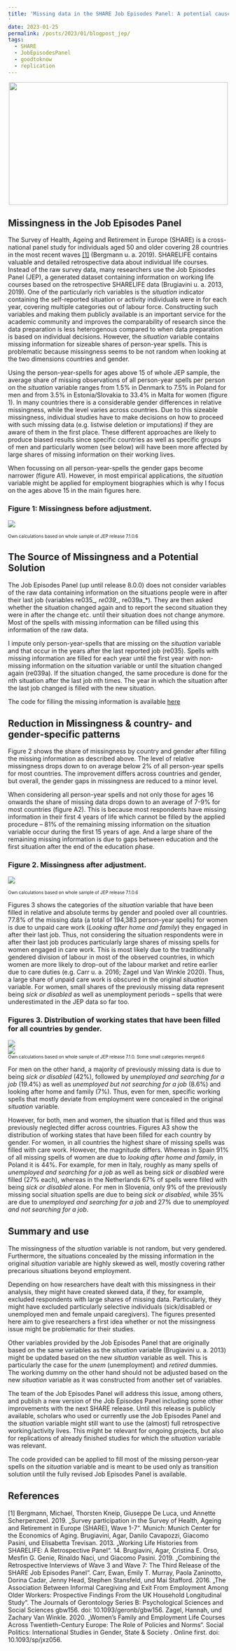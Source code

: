 ```yaml
---
title: 'Missing data in the SHARE Job Episodes Panel: A potential cause and solution
'
date: 2023-01-25
permalink: /posts/2023/01/blogpost_jep/
tags:
  - SHARE
  - JobEpisodesPanel
  - goodtoknow
  - replication
---
```


<img src="/files/2023-01-25-blogpost_jep/hmm-there-is.png" width="500" height="280" style="display: block; margin: auto; alt: drawing;">


## Missingness in the Job Episodes Panel

The Survey of Health, Ageing and Retirement in Europe (SHARE) is a cross-national panel study for individuals aged 50 and older covering 28 countries in the most recent waves [[1]](#1) (Bergmann u. a. 2019). SHARELIFE contains valuable and detailed retrospective data about individual life courses. Instead of the raw survey data, many researchers use the Job Episodes Panel (JEP), a generated dataset containing information on working life courses based on the retrospective SHARELIFE data (Brugiavini u. a. 2013, 2019). One of the particularly rich variables is the *situation* indicator containing the self-reported situation or activity individuals were in for each year, covering multiple categories out of labour force. Constructing such variables and making them publicly available is an important service for the academic community and improves the comparability of research since the data preparation is less heterogenous compared to when data preparation is based on individual decisions. However, the *situation* variable contains missing information for sizeable shares of person-year spells. This is problematic because missingness seems to be not random when looking at the two dimensions countries and gender.

Using the person-year-spells for ages above 15 of whole JEP sample, the average share of missing observations of all person-year spells per person on the *situation* variable ranges from 1.5% in Denmark to 7.5% in Poland for men and from 3.5% in Estonia/Slovakia to 33.4% in Malta for women (figure 1). In many countries there is a considerable gender differences in relative missingness, while the level varies across countries. Due to this sizeable missingness, individual studies have to make decisions on how to proceed with such missing data (e.g. listwise deletion or imputations) if they are aware of them in the first place. These different approaches are likely to produce biased results since specific countries as well as specific groups of men and particularly women (see below) will have been more affected by large shares of missing information on their working lives.

When focussing on all person-year-spells the gender gaps become narrower (figure A1). However, in most empirical applications, the *situation* variable might be applied for employment biographies which is why I focus on the ages above 15 in the main figures here.  


### Figure 1: Missingness before adjustment.

<img src="/files/2023-01-25-blogpost_jep/1missing-before-impu_genderXcountry_2r_rel_age16.png" style="display: block; margin: auto;" />

 <font size="1"> Own calculations based on whole sample of JEP release 7.1.0.6</font>


## The Source of Missingness and a Potential Solution

The Job Episodes Panel (up until release 8.0.0) does not consider variables of the raw data containing information on the situations people were in after their last job (variables re035_*, re039_*, re039a_*). They are then asked whether the situation changed again and to report the second situation they were in after the change etc. until their situation does not change anymore. Most of the spells with missing information can be filled using this information of the raw data.

I impute only person-year-spells that are missing on the *situation* variable and that occur in the years after the last reported job (re035). Spells with missing information are filled for each year until the first year with non-missing information on the *situation* variable or until the situation changed again (re039a). If the situation changed, the same procedure is done for the nth situation after the last job nth times. The year in which the situation after the last job changed is filled with the new situation. 

The code for filling the missing information is available [here](/files/2023-01-25-blogpost_jep/fill_missings_JEP_2301.do)

## Reduction in Missingness & country- and gender-specific patterns

Figure 2 shows the share of missingness by country and gender after filling the missing information as described above. The level of relative missingness drops down to on average below 2% of all person-year spells for most countries. The improvement differs across countries and gender, but overall, the gender gaps in missingness are reduced to a minor level. 

When considering all person-year spells and not only those for ages 16 onwards the share of missing data drops down to an average of 7-9% for most countries (figure A2). This is because most respondents have missing information in their first 4 years of life which cannot be filled by the applied procedure – 81% of the remaining missing information on the situation variable occur during the first 15 years of age. And a large share of the remaining missing information is due to gaps between education and the first situation after the end of the education phase.


### Figure 2. Missingness after adjustment.

<img src="/files/2023-01-25-blogpost_jep/2missing-after-impu_genderXcountry_2r_rel_age16.png" style="display: block; margin: auto;" />

 <font size="1"> Own calculations based on whole sample of JEP release 7.1.0.6</font>

 
Figures 3 shows the categories of the *situation* variable that have been filled in relative and absolute terms by gender and pooled over all countries. 77.8% of the missing data (a total of 194,383 person-year spells) for women is due to unpaid care work (*Looking after home and family*) they engaged in after their last job. Thus, not considering the situation respondents were in after their last job produces particularly large shares of missing spells for women engaged in care work. This is most likely due to the traditionally gendered division of labour in most of the observed countries, in which women are more likely to drop-out of the labour market and retire earlier due to care duties (e.g. Carr u. a. 2016; Zagel und Van Winkle 2020). Thus, a large share of unpaid care work is obscured in the original *situation* variable. For women, small shares of the previously missing data represent being *sick or disabled* as well as unemployment periods – spells that were underestimated in the JEP data so far too.


### Figures 3. Distribution of working states that have been filled for all countries by gender.

<img src="/files/2023-01-25-blogpost_jep/3_1_distribution_imputation-situation_gender.png" style="display: block; margin: auto;" />
<img src="/files/2023-01-25-blogpost_jep/3_2_distribution_imputation-situation_gender_freq.png" style="display: block; margin: auto;" />
<font size="1"> Own calculations based on whole sample of JEP release 7.1.0. Some small categories merged.6</font>


For men on the other hand, a majority of previously missing data is due to being *sick or disabled* (42%), followed by *unemployed and searching for a job* (19.4%) as well as *unemployed but not searching for a job* (8.6%) and looking after home and family (7%). Thus, even for men, specific working spells that mostly deviate from employment were concealed in the original *situation* variable. 

However, for both, men and women, the situation that is filled and thus was previously neglected differ across countries. Figures A3 show the distribution of working states that have been filled for each country by gender. For women, in all countries the highest share of missing spells was filled with care work. However, the magnitude differs. Whereas in Spain 91% of all missing spells of women are due to *looking after home and family*, in Poland it is 44%. For example, for men in Italy, roughly as many spells of *unemployed and searching for a job* as well as being *sick or disabled* were filled (27% each), whereas in the Netherlands 67% of spells were filled with being *sick or disabled* alone. For men in Slovenia, only 9% of the previously missing social situation spells are due to being *sick or disabled*, while 35% are due to *unemployed and searching for a job* and 27% due to *unemployed and not searching for a job*. 

## Summary and use

The missingness of the *situation* variable is not random, but very gendered. Furthermore, the situations concealed by the missing information in the original *situation* variable are highly skewed as well, mostly covering rather precarious situations beyond employment. 

Depending on how researchers have dealt with this missingness in their analysis, they might have created skewed data, if they, for example, excluded respondents with large shares of missing data. Particularly, they might have excluded particularly selective individuals (sick/disabled or unemployed men and female unpaid caregivers). The figures presented here aim to give researchers a first idea whether or not the missingness issue might be problematic for their studies.

Other variables provided by the Job Episodes Panel that are originally based on the same variables as the *situation* variable (Brugiavini u. a. 2013) might be updated based on the new *situation* variable as well. This is particularly the case for the *unem* (unemployment) and *retired* dummies. The working dummy on the other hand should not be adjusted based on the new *situation* variable as it was constructed from another set of variables.

The team of the Job Episodes Panel will address this issue, among others, and publish a new version of the Job Episodes Panel including some other improvements with the next SHARE release. Until this release is publicly available, scholars who used or currently use the Job Episodes Panel and the *situation* variable might still want to use the (almost) full retrospective working/activity lives. This might be relevant for ongoing projects, but also for replications of already finished studies for which the *situation* variable was relevant. 

The code provided can be applied to fill most of the missing person-year spells on the *situation* variable and is meant to be used only as transition solution until the fully revised Job Episodes Panel is available. 



## References
<a id="1">[1]</a> 
Bergmann, Michael, Thorsten Kneip, Giuseppe De Luca, und Annette Scherpenzeel. 2019. „Survey participation in the Survey of Health, Ageing and Retirement in Europe (SHARE), Wave 1-7“. Munich: Munich Center for the Economics of Aging.
Brugiavini, Agar, Danilo Cavapozzi, Giacomo Pasini, und Elisabetta Trevisan. 2013. „Working Life Histories from SHARELIFE: A Retrospective Panel“. 14.
Brugiavini, Agar, Cristina E. Orso, Mesfin G. Genie, Rinaldo Naci, und Giacomo Pasini. 2019. „Combining the Retrospective Interviews of Wave 3 and Wave 7: The Third Release of the SHARE Job Episodes Panel“.
Carr, Ewan, Emily T. Murray, Paola Zaninotto, Dorina Cadar, Jenny Head, Stephen Stansfeld, und Mai Stafford. 2016. „The Association Between Informal Caregiving and Exit From Employment Among Older Workers: Prospective Findings From the UK Household Longitudinal Study“. The Journals of Gerontology Series B: Psychological Sciences and Social Sciences gbw156. doi: 10.1093/geronb/gbw156.
Zagel, Hannah, und Zachary Van Winkle. 2020. „Women’s Family and Employment Life Courses Across Twentieth-Century Europe: The Role of Policies and Norms“. Social Politics: International Studies in Gender, State & Society . Online first. doi: 10.1093/sp/jxz056.

